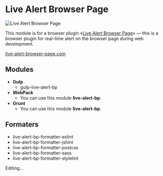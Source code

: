 # Live Alert Browser Page

![Live Alert Browser Page](https://raw.githubusercontent.com/semiromid/live-alert-bp/master/images/on_128x128_v1.png)

This module is for a browser plugin «[Live Alert Browser Page](https://live-alert-browser-page.com/)» — this is a browser plugin for real-time alert on the browser page during web development.

[live-alert-browser-page.com](https://live-alert-browser-page.com/)

## Modules
* **Gulp**
  * gulp-live-alert-bp
* **WebPack**
  * You can use this module **live-alert-bp**.
* **Grunt**
  * You can use this module **live-alert-bp**.


## Formaters
* live-alert-bp-formatter-eslint
* live-alert-bp-formatter-jshint
* live-alert-bp-formatter-postcss
* live-alert-bp-formatter-sass
* live-alert-bp-formatter-stylelint

Editing...




